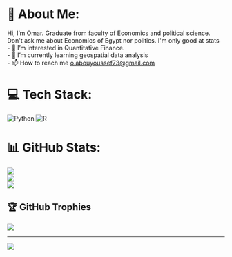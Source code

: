 # 💫 About Me:
Hi, I’m Omar. Graduate from faculty of Economics and political science. 
Don't ask me about Economics of Egypt nor politics.
I'm only good at stats
<br>- 👀 I’m interested in Quantitative Finance.
<br>- 🌱 I’m currently learning geospatial data analysis
<br>- 📫 How to reach me o.abouyoussef73@gmail.com


# 💻 Tech Stack:
![Python](https://img.shields.io/badge/python-3670A0?style=for-the-badge&logo=python&logoColor=ffdd54) ![R](https://img.shields.io/badge/r-%23276DC3.svg?style=for-the-badge&logo=r&logoColor=white)
# 📊 GitHub Stats:
![](https://github-readme-stats.vercel.app/api?username=omar-Abouyoussef&theme=prussian&hide_border=true&include_all_commits=false&count_private=false)<br/>
![](https://github-readme-streak-stats.herokuapp.com/?user=omar-Abouyoussef&theme=prussian&hide_border=true)<br/>
![](https://github-readme-stats.vercel.app/api/top-langs/?username=omar-Abouyoussef&theme=prussian&hide_border=true&include_all_commits=false&count_private=false&layout=compact)

## 🏆 GitHub Trophies
![](https://github-profile-trophy.vercel.app/?username=omar-Abouyoussef&theme=radical&no-frame=true&no-bg=false&margin-w=4)

---
[![](https://visitcount.itsvg.in/api?id=omar-Abouyoussef&icon=0&color=0)](https://visitcount.itsvg.in)

<!-- Proudly created with GPRM ( https://gprm.itsvg.in ) -->
